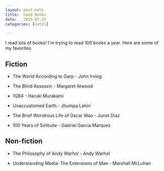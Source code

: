 ```yaml
---
layout: post-note
title:  Good Books
date:   2015-07-23
categories: [notes]

---
```


I read lots of books! I'm trying to read 100 books a year. Here are some of my favorites.

## Fiction

* The World According to Garp - John Irving

* The Blind Assassin - Margaret Atwood

* 1Q84 - Haruki Murakami

* Unaccustomed Earth - Jhumpa Lahiri

* The Brief Wondrous Life of Oscar Wao - Junot Diaz

* 100 Years of Solitude - Gabriel Garcia Marquez

## Non-fiction

* The Philosophy of Andy Warhol - Andy Warhol

* Understanding Media: The Extensions of Man - Marshall McLuhan


